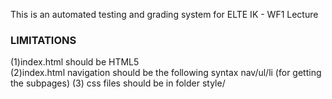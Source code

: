 This is an automated testing and grading system for ELTE IK - WF1 Lecture

### LIMITATIONS ###

(1)index.html should be HTML5 <br/>
(2)index.html navigation should be the following syntax nav/ul/li (for getting the subpages)
(3) css files should be in folder style/ 
